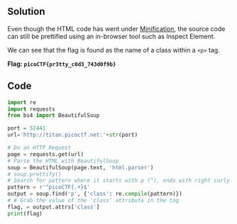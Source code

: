 ## Solution

Even though the HTML code has went under [Minification](https://en.wikipedia.org/wiki/Minification_(programming)), the source code can still be prettified using an in-browser tool such as Inspect Element.

We can see that the flag is found as the name of a class within a `<p>` tag.

**Flag: `picoCTF{pr3tty_c0d3_743d0f9b}`**

## Code

```python
import re
import requests
from bs4 import BeautifulSoup

port = 52441
url='http://titan.picoctf.net:'+str(port)

# Do an HTTP Request
page = requests.get(url)
# Parse the HTML with BeautifulSoup
soup = BeautifulSoup(page.text, 'html.parser')
# soup.prettify()
# Search for pattern where it starts with p (^), ends with right curly bracket ($), and has one or more character (.+)
pattern = r'^picoCTF{.+}$'
output = soup.find('p', {'class': re.compile(pattern)})
# # Grab the value of the 'class' attribute in the tag
flag, = output.attrs['class']
print(flag)
```
